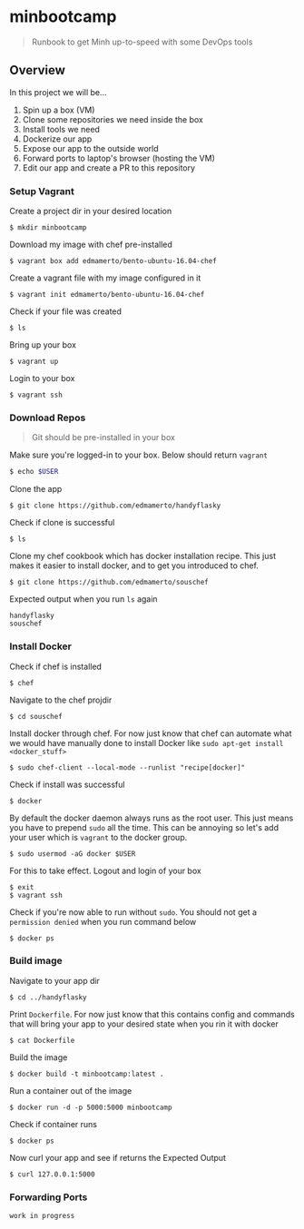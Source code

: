# minbootcamp
> Runbook to get Minh up-to-speed with some DevOps tools 

## Overview
In this project we will be...
1. Spin up a box (VM)
2. Clone some repositories we need inside the box
3. Install tools we need 
4. Dockerize our app
5. Expose our app to the outside world
6. Forward ports to laptop's browser (hosting the VM)
7. Edit our app and create a PR to this repository

### Setup Vagrant
Create a project dir in your desired location
```
$ mkdir minbootcamp
```

Download my image with chef pre-installed
```
$ vagrant box add edmamerto/bento-ubuntu-16.04-chef 
```
Create a vagrant file with my image configured in it
```
$ vagrant init edmamerto/bento-ubuntu-16.04-chef 
```
Check if your file was created
```
$ ls
```
Bring up your box 
```
$ vagrant up
```
Login to your box
```
$ vagrant ssh
```
### Download Repos
>Git should be pre-installed in your box

Make sure you're logged-in to your box. Below should return `vagrant`
```bash
$ echo $USER
```

Clone the app 
```
$ git clone https://github.com/edmamerto/handyflasky
```
Check if clone is successful
```
$ ls
```
Clone my chef cookbook which has docker installation recipe. This just makes it easier to install docker, and to get you introduced to chef.
```
$ git clone https://github.com/edmamerto/souschef
```
Expected output  when you run `ls` again
```
handyflasky
souschef
```
### Install Docker
Check if chef is installed
```
$ chef
```
Navigate to the chef projdir
```
$ cd souschef
```
Install docker through chef. For now just know that chef can automate what we would have manually done to install Docker like `sudo apt-get install <docker_stuff>`
```
$ sudo chef-client --local-mode --runlist "recipe[docker]"
```
Check if install was successful
```
$ docker
```
By default the docker daemon always runs as the root user. This just means you have to prepend `sudo` all the time. This can be annoying so let's add your user which is `vagrant` to the docker group. 
```
$ sudo usermod -aG docker $USER
```
For this to take effect. Logout and login of your box
```
$ exit
$ vagrant ssh
```
Check if you're now able to run without `sudo`. You should not get a `permission denied` when you run command below
```
$ docker ps
```
### Build image
Navigate to your app dir
```
$ cd ../handyflasky
```
Print `Dockerfile`. For now just know that this contains config and commands that will bring your app to your desired state when you rin it with docker
```
$ cat Dockerfile
```
Build the image
```
$ docker build -t minbootcamp:latest .
```
Run a container out of the image
```
$ docker run -d -p 5000:5000 minbootcamp
```
Check if container runs
```
$ docker ps
```
Now curl your app and see if returns the Expected Output
```
$ curl 127.0.0.1:5000
```
### Forwarding Ports 
```
work in progress
```
